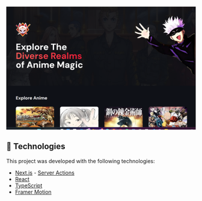 ![Anime Project Screenshot](/public/ss.png "Anime Project Screenshot")

## :rocket: Technologies

This project was developed with the following technologies:

<!-- nextjs, server actions, framer motion -->

- [Next.js](https://nextjs.org/) - [Server Actions](https://nextjs.org/docs/)
- [React](https://reactjs.org)
- [TypeScript](https://www.typescriptlang.org/)
- [Framer Motion](https://www.framer.com/motion/)

